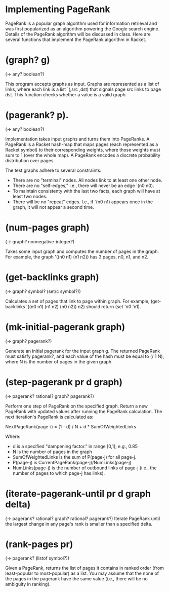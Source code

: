 # Implementing PageRank

PageRank is a popular graph algorithm used for information
retrieval and was first popularized as an algorithm powering
the Google search engine. Details of the PageRank algorithm will be
discussed in class. Here are several functions that
implement the PageRank algorithm in Racket.

# (graph? g)
(-> any? boolean?)

This program accepts graphs as input. Graphs are represented as a list
of links, where each link is a list `(,src ,dst) that signals page src
links to page dst.  This function checks whether a value is a valid
graph.

# (pagerank? p).
(-> any? boolean?)

Implementation takes input graphs and turns them into PageRanks. A
PageRank is a Racket hash-map that maps pages (each represented as a
Racket symbol) to their corresponding weights, where those weights
must sum to 1 (over the whole map).  A PageRank encodes a discrete
probability distribution over pages.

The test graphs adhere to several constraints:
+ There are no "terminal" nodes. All nodes link to at least one
other node.
+ There are no "self-edges," i.e., there will never be an edge `(n0
n0).
+ To maintain consistenty with the last two facts, each graph will
have at least two nodes.
+ There will be no "repeat" edges. I.e., if `(n0 n1) appears once
in the graph, it will not appear a second time.

# (num-pages graph)

(-> graph? nonnegative-integer?)

Takes some input graph and computes the number of pages in the
graph. For example, the graph '((n0 n1) (n1 n2)) has 3 pages, n0, n1,
and n2.

# (get-backlinks graph)
(-> graph? symbol? (set/c symbol?))

Calculates a set of pages that link to page within graph. For
example, (get-backlinks '((n0 n1) (n1 n2) (n0 n2)) n2) should
return (set 'n0 'n1).


# (mk-initial-pagerank graph)
(-> graph? pagerank?)

Generate an initial pagerank for the input graph g. The returned
PageRank must satisfy pagerank?, and each value of the hash must be
equal to (/ 1 N), where N is the number of pages in the given graph.

# (step-pagerank pr d graph)
(-> pagerank? rational? graph? pagerank?)

Perform one step of PageRank on the specified graph. Return a new
PageRank with updated values after running the PageRank
calculation. The next iteration's PageRank is calculated as:

NextPageRank(page-i) = (1 - d) / N + d * SumOfWeightedLinks

Where:
 + d is a specified "dampening factor." in range [0,1]; e.g., 0.85
 + N is the number of pages in the graph
 + SumOfWeightedLinks is the sum of P(page-j) for all page-j.
 + P(page-j) is CurrentPageRank(page-j)/NumLinks(page-j)
 + NumLinks(page-j) is the number of outbound links of page-j
 (i.e., the number of pages to which page-j has links).

# (iterate-pagerank-until pr d graph delta)
(-> pagerank? rational? graph? rational? pagerank?)
Iterate PageRank until the largest change in any page's rank is
smaller than a specified delta.

# (rank-pages pr)
(-> pagerank? (listof symbol?))

Given a PageRank, returns the list of pages it contains in ranked
order (from least-popular to most-popular) as a list. You may assume
that the none of the pages in the pagerank have the same value (i.e.,
there will be no ambiguity in ranking).


